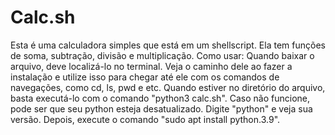 # Calc.sh
Esta é uma calculadora simples que está em um shellscript. Ela tem funções de soma, subtração, divisão e multiplicação.
Como usar:
Quando baixar o arquivo, deve localizá-lo no terminal. Veja o caminho dele ao fazer a instalação e utilize isso para chegar até ele com os comandos de navegações, como cd, ls, pwd e etc. Quando estiver no diretório do arquivo, basta executá-lo com o comando "python3 calc.sh".
Caso não funcione, pode ser que seu python esteja desatualizado. Digite "python" e veja sua versão. Depois, execute o comando "sudo apt install python.3.9".
